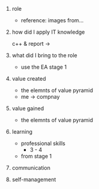 1. role

   * reference: images from...

2. how did I apply IT knowledge

   c++ & report -> 

3. what did I bring to the role

   * use the EA stage 1

4. value created

   * the elemnts of value pyramid
   * me -> compnay

5. value gained

   * the elemnts of value pyramid

6. learning

   * professional skills
     * 3 - 4
   * from stage 1

7. communication

8. self-management